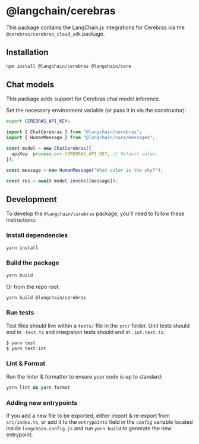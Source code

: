 # @langchain/cerebras

This package contains the LangChain.js integrations for Cerebras via the `@cerebras/cerebras_cloud_sdk` package.

## Installation

```bash npm2yarn
npm install @langchain/cerebras @langchain/core
```

## Chat models

This package adds support for Cerebras chat model inference.

Set the necessary environment variable (or pass it in via the constructor):

```bash
export CEREBRAS_API_KEY=
```

```typescript
import { ChatCerebras } from "@langchain/cerebras";
import { HumanMessage } from "@langchain/core/messages";

const model = new ChatCerebras({
  apiKey: process.env.CEREBRAS_API_KEY, // Default value.
});

const message = new HumanMessage("What color is the sky?");

const res = await model.invoke([message]);
```

## Development

To develop the `@langchain/cerebras` package, you'll need to follow these instructions:

### Install dependencies

```bash
yarn install
```

### Build the package

```bash
yarn build
```

Or from the repo root:

```bash
yarn build @langchain/cerebras
```

### Run tests

Test files should live within a `tests/` file in the `src/` folder. Unit tests should end in `.test.ts` and integration tests should
end in `.int.test.ts`:

```bash
$ yarn test
$ yarn test:int
```

### Lint & Format

Run the linter & formatter to ensure your code is up to standard:

```bash
yarn lint && yarn format
```

### Adding new entrypoints

If you add a new file to be exported, either import & re-export from `src/index.ts`, or add it to the `entrypoints` field in the `config` variable located inside `langchain.config.js` and run `yarn build` to generate the new entrypoint.
